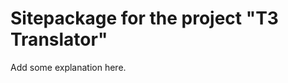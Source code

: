 Sitepackage for the project "T3 Translator"
==============================================================

Add some explanation here.
